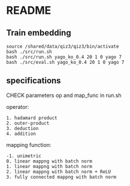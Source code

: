 # README
## Train embedding
```
source /shared/data/qiz3/qiz3/bin/activate
bash ./src/run.sh
bash ./src/run.sh yago_ko_0.4 20 1 0 yago 7
bash ./src/eval.sh yago_ko_0.4 20 1 0 yago 7
```

## specifications
CHECK parameters op and map\_func in run.sh

operator:

	1. hadamard product
	2. outer-product
	3. deduction
	4. addition
	
mapping function:

	-1. unimetric
	0. linear mappng with batch norm
	1. linear mappng with batch norm
	2. linear mappng with batch norm + ReLU
	3. fully connected mappng with batch norm
